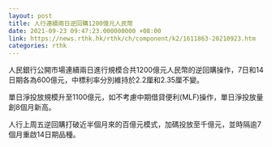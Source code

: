 ```yaml
---
layout: post
title: 人行連續兩日逆回購1200億元人民幣
date: 2021-09-23 09:47:23.000000000 +08:00
link: https://news.rthk.hk/rthk/ch/component/k2/1611863-20210923.htm
categories: rthk
---
```


人民銀行公開市場連續兩日進行規模合共1200億元人民幣的逆回購操作，7日和14日期各為600億元，中標利率分別維持於2.2厘和2.35厘不變。

單日淨投放規模升至1100億元，如不考慮中期借貸便利(MLF)操作，單日淨投放量創8個月新高。

人行上周五逆回購打破近半個月來的百億元模式，加碼投放至千億元，並時隔逾7個月重啟14日期品種。
